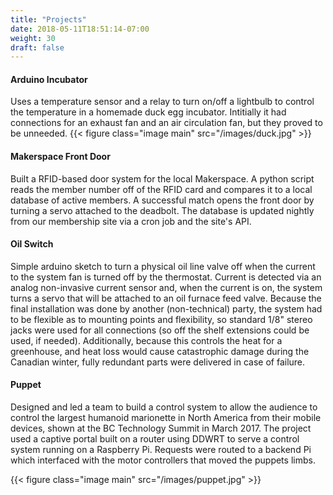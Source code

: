 ```yaml
---
title: "Projects"
date: 2018-05-11T18:51:14-07:00
weight: 30
draft: false
---
```


#### Arduino Incubator [<span class="icon fa-github"></span>](https://github.com/tgray-projects/incubator)
Uses a temperature sensor and a relay to turn on/off a lightbulb to control the temperature in a homemade duck egg incubator.  Intitially it had connections for an exhaust fan and an air circulation fan, but they proved to be unneeded.
{{< figure class="image main" src="/images/duck.jpg" >}}

#### Makerspace Front Door [<span class="icon fa-github"></span>](https://github.com/prmakerspace/prms-door)
Built a RFID-based door system for the local Makerspace.  A python script reads the member number off of the RFID card and compares it to a local database of active members.  A successful match opens the front door by turning a servo attached to the deadbolt.  The database is updated nightly from our membership site via a cron job and the site's API.

#### Oil Switch [<span class="icon fa-github"></span>](https://github.com/tgray-projects/oil-switch)
Simple arduino sketch to turn a physical oil line valve off when the current to the system fan is turned off by the thermostat.  Current is detected via an analog non-invasive current sensor and, when the current is on, the system turns a servo that will be attached to an oil furnace feed valve.  Because the final installation was done by another (non-technical) party, the system had to be flexible as to mounting points and flexibility, so standard 1/8" stereo jacks were used for all connections (so off the shelf extensions could be used, if needed).  Additionally, because this controls the heat for a greenhouse, and heat loss would cause catastrophic damage during the Canadian winter, fully redundant parts were delivered in case of failure.

#### Puppet [<span class="icon fa-github"></span>](https://github.com/tgray-projects/puppetmasters "Backend.") [<span class="icon fa-github"></span>](https://github.com/tgray-projects/BC-Tech-Summit-B.F.G.R.P "User interface.")
Designed and led a team to build a control system to allow the audience to control the largest humanoid marionette in North America from their mobile devices, shown at the BC Technology Summit in March 2017.  The project used a captive portal built on a router using DDWRT to serve a control system running on a Raspberry Pi.  Requests were routed to a backend Pi which interfaced with the motor controllers that moved the puppets limbs.

{{< figure class="image main" src="/images/puppet.jpg" >}}
